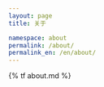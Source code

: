 ```yaml
---
layout: page
title: 关于

namespace: about
permalink: /about/
permalink_en: /en/about/
---
```


{% tf about.md %}